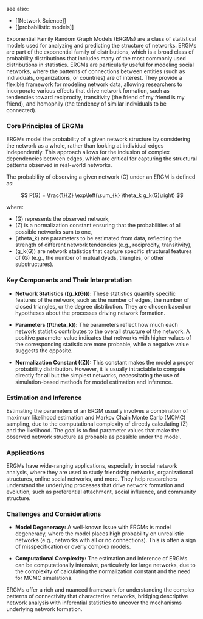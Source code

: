
see also:
- [[Network Science]]
- [[probabilistic models]]

Exponential Family Random Graph Models (ERGMs) are a class of statistical models used for analyzing and predicting the structure of networks. ERGMs are part of the exponential family of distributions, which is a broad class of probability distributions that includes many of the most commonly used distributions in statistics. ERGMs are particularly useful for modeling social networks, where the patterns of connections between entities (such as individuals, organizations, or countries) are of interest. They provide a flexible framework for modeling network data, allowing researchers to incorporate various effects that drive network formation, such as tendencies toward reciprocity, transitivity (the friend of my friend is my friend), and homophily (the tendency of similar individuals to be connected).

### Core Principles of ERGMs

ERGMs model the probability of a given network structure by considering the network as a whole, rather than looking at individual edges independently. This approach allows for the inclusion of complex dependencies between edges, which are critical for capturing the structural patterns observed in real-world networks.

The probability of observing a given network \(G\) under an ERGM is defined as:

$$ P(G) = \frac{1}{Z} \exp\left(\sum_{k} \theta_k g_k(G)\right) $$

where:
- \(G\) represents the observed network,
- \(Z\) is a normalization constant ensuring that the probabilities of all possible networks sum to one,
- \(\theta_k\) are parameters to be estimated from data, reflecting the strength of different network tendencies (e.g., reciprocity, transitivity),
- \(g_k(G)\) are network statistics that capture specific structural features of \(G\) (e.g., the number of mutual dyads, triangles, or other substructures).

### Key Components and Their Interpretation

- **Network Statistics (\(g_k(G)\)):** These statistics quantify specific features of the network, such as the number of edges, the number of closed triangles, or the degree distribution. They are chosen based on hypotheses about the processes driving network formation.

- **Parameters (\(\theta_k\)):** The parameters reflect how much each network statistic contributes to the overall structure of the network. A positive parameter value indicates that networks with higher values of the corresponding statistic are more probable, while a negative value suggests the opposite.

- **Normalization Constant (\(Z\)):** This constant makes the model a proper probability distribution. However, it is usually intractable to compute directly for all but the simplest networks, necessitating the use of simulation-based methods for model estimation and inference.

### Estimation and Inference

Estimating the parameters of an ERGM usually involves a combination of maximum likelihood estimation and Markov Chain Monte Carlo (MCMC) sampling, due to the computational complexity of directly calculating \(Z\) and the likelihood. The goal is to find parameter values that make the observed network structure as probable as possible under the model.

### Applications

ERGMs have wide-ranging applications, especially in social network analysis, where they are used to study friendship networks, organizational structures, online social networks, and more. They help researchers understand the underlying processes that drive network formation and evolution, such as preferential attachment, social influence, and community structure.

### Challenges and Considerations

- **Model Degeneracy:** A well-known issue with ERGMs is model degeneracy, where the model places high probability on unrealistic networks (e.g., networks with all or no connections). This is often a sign of misspecification or overly complex models.

- **Computational Complexity:** The estimation and inference of ERGMs can be computationally intensive, particularly for large networks, due to the complexity of calculating the normalization constant and the need for MCMC simulations.

ERGMs offer a rich and nuanced framework for understanding the complex patterns of connectivity that characterize networks, bridging descriptive network analysis with inferential statistics to uncover the mechanisms underlying network formation.